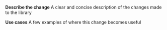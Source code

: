 **Describe the change**
A clear and concise description of the changes made to the library

**Use cases**
A few examples of where this change becomes useful
